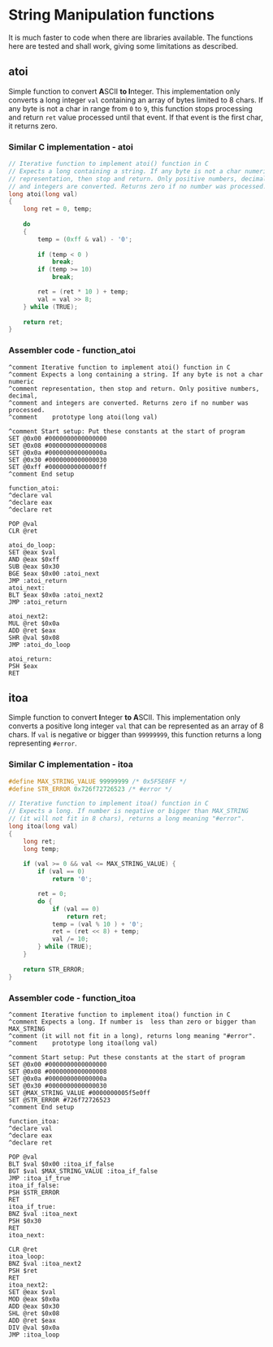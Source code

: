 # String Manipulation functions
It is much faster to code when there are libraries available. The functions here are tested and shall work, giving some limitations as described.

## atoi
Simple function to convert **A**SCII **to I**nteger. This implementation only converts a long integer `val` containing an array of bytes limited to 8 chars. If any byte is not a char in range from `0` to `9`, this function stops processing and return `ret` value processed until that event. If that event is the first char, it returns zero.

### Similar C implementation - atoi
```c
// Iterative function to implement atoi() function in C
// Expects a long containing a string. If any byte is not a char numeric
// representation, then stop and return. Only positive numbers, decimal, 
// and integers are converted. Returns zero if no number was processed.
long atoi(long val)
{
    long ret = 0, temp;
    
    do
    {
        temp = (0xff & val) - '0';
        
        if (temp < 0 )
            break;
        if (temp >= 10)
            break;

        ret = (ret * 10 ) + temp;
        val = val >> 8;
    } while (TRUE);
 
    return ret;
}
```

### Assembler code - function_atoi
```
^comment Iterative function to implement atoi() function in C
^comment Expects a long containing a string. If any byte is not a char numeric
^comment representation, then stop and return. Only positive numbers, decimal, 
^comment and integers are converted. Returns zero if no number was processed.
^comment    prototype long atoi(long val)

^comment Start setup: Put these constants at the start of program
SET @0x00 #0000000000000000
SET @0x08 #0000000000000008
SET @0x0a #000000000000000a
SET @0x30 #0000000000000030
SET @0xff #00000000000000ff
^comment End setup

function_atoi:
^declare val
^declare eax
^declare ret

POP @val
CLR @ret

atoi_do_loop:
SET @eax $val
AND @eax $0xff
SUB @eax $0x30
BGE $eax $0x00 :atoi_next
JMP :atoi_return
atoi_next:
BLT $eax $0x0a :atoi_next2
JMP :atoi_return

atoi_next2:
MUL @ret $0x0a
ADD @ret $eax
SHR @val $0x08
JMP :atoi_do_loop

atoi_return:
PSH $eax
RET
```

## itoa
Simple function to convert **I**nteger **to A**SCII. This implementation only converts a positive long integer `val` that can be represented as an array of 8 chars. If `val` is negative or bigger than `99999999`, this function returns a long representing `#error`.

### Similar C implementation - itoa
```c
#define MAX_STRING_VALUE 99999999 /* 0x5F5E0FF */
#define STR_ERROR 0x726f72726523 /* #error */

// Iterative function to implement itoa() function in C
// Expects a long. If number is negative or bigger than MAX_STRING
// (it will not fit in 8 chars), returns a long meaning "#error".
long itoa(long val)
{
    long ret;
    long temp;
    
    if (val >= 0 && val <= MAX_STRING_VALUE) {
        if (val == 0)
            return '0';

        ret = 0;
        do {
            if (val == 0)
                return ret;
            temp = (val % 10 ) + '0';
            ret = (ret << 8) + temp;
            val /= 10;
        } while (TRUE);
    }
    
    return STR_ERROR;
}
```

### Assembler code - function_itoa
```
^comment Iterative function to implement itoa() function in C
^comment Expects a long. If number is  less than zero or bigger than MAX_STRING
^comment (it will not fit in a long), returns long meaning "#error".
^comment    prototype long itoa(long val)

^comment Start setup: Put these constants at the start of program
SET @0x00 #0000000000000000
SET @0x08 #0000000000000008
SET @0x0a #000000000000000a
SET @0x30 #0000000000000030
SET @MAX_STRING_VALUE #0000000005f5e0ff
SET @STR_ERROR #726f72726523
^comment End setup

function_itoa:
^declare val
^declare eax
^declare ret

POP @val
BLT $val $0x00 :itoa_if_false
BGT $val $MAX_STRING_VALUE :itoa_if_false
JMP :itoa_if_true
itoa_if_false:
PSH $STR_ERROR
RET
itoa_if_true:
BNZ $val :itoa_next
PSH $0x30
RET
itoa_next:

CLR @ret
itoa_loop:
BNZ $val :itoa_next2
PSH $ret
RET
itoa_next2:
SET @eax $val
MOD @eax $0x0a
ADD @eax $0x30
SHL @ret $0x08
ADD @ret $eax
DIV @val $0x0a
JMP :itoa_loop
```
